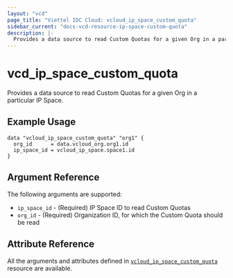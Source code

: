 ```yaml
---
layout: "vcd"
page_title: "Viettel IDC Cloud: vcloud_ip_space_custom_quota"
sidebar_current: "docs-vcd-resource-ip-space-custom-quota"
description: |-
  Provides a data source to read Custom Quotas for a given Org in a particular IP Space.
---
```


# vcd\_ip\_space\_custom\_quota

Provides a data source to read Custom Quotas for a given Org in a particular IP Space.

## Example Usage

```hcl
data "vcloud_ip_space_custom_quota" "org1" {
  org_id      = data.vcloud_org.org1.id
  ip_space_id = vcloud_ip_space.space1.id
}
```

## Argument Reference

The following arguments are supported:

* `ip_space_id` - (Required) IP Space ID to read Custom Quotas
* `org_id` - (Required) Organization ID, for which the Custom Quota should be read

## Attribute Reference

All the arguments and attributes defined in
[`vcloud_ip_space_custom_quota`](/providers/terraform-viettelidc/vcloud/latest/docs/resources/ip_space_custom_quota)
resource are available.
